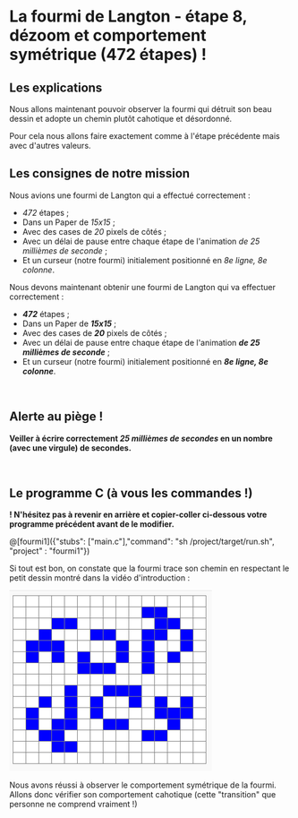 # La fourmi de Langton - étape 8, dézoom et comportement symétrique (472 étapes) !

## Les explications

Nous allons maintenant pouvoir observer la fourmi qui détruit son beau dessin et adopte un chemin plutôt cahotique et désordonné.

Pour cela nous allons faire exactement comme à l'étape précédente mais avec d'autres valeurs.

## Les consignes de notre mission

Nous avions une fourmi de Langton qui a effectué correctement :
- *472* étapes ;
- Dans un Paper de *15x15* ;
- Avec des cases de *20* pixels de côtés ;
- Avec un délai de pause entre chaque étape de l'animation *de 25 millièmes de seconde* ;
- Et un curseur (notre fourmi) initialement positionné en *8e ligne, 8e colonne*.

Nous devons maintenant obtenir une fourmi de Langton qui va effectuer correctement :
- ***472*** étapes ;
- Dans un Paper de ***15x15*** ;
- Avec des cases de ***20*** pixels de côtés ;
- Avec un délai de pause entre chaque étape de l'animation ***de 25 millièmes de seconde*** ;
- Et un curseur (notre fourmi) initialement positionné en ***8e ligne, 8e colonne***.
<br />

## Alerte au piège !

**Veiller à écrire correctement *25 millièmes de secondes* en un nombre (avec une virgule) de secondes.**

<br />

## Le programme C (à vous les commandes !)

**! N'hésitez pas à revenir en arrière et copier-coller ci-dessous votre programme précédent avant de le modifier.**

@[fourmi1]({"stubs": ["main.c"],"command": "sh /project/target/run.sh", "project" : "fourmi1"})

Si tout est bon, on constate que la fourmi trace son chemin en respectant le petit dessin montré dans la vidéo d'introduction :

![dessin472etapes](img/dessin472etapes.PNG)

Nous avons réussi à observer le comportement symétrique de la fourmi. Allons donc vérifier son comportement cahotique (cette "transition" que personne ne comprend vraiment !)

